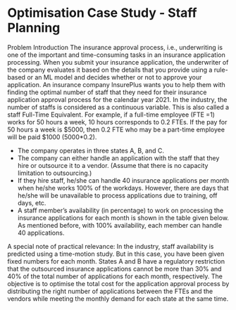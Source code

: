 # Optimisation Case Study - Staff Planning

Problem Introduction
The insurance approval process, i.e., underwriting is one of the important and time-consuming tasks in an insurance application processing. When you submit your insurance application, the underwriter of the company evaluates it based on the details that you provide using a rule-based or an ML model and decides whether or not to approve your application. 
An insurance company InsurePlus wants you to help them with finding the optimal number of staff that they need for their insurance application approval process for the calendar year 2021.  In the industry, the number of staffs is considered as a continuous variable. This is also called a staff Full-Time Equivalent. For example, if a full-time employee (FTE =1) works for 50 hours a week, 10 hours corresponds to 0.2 FTEs. If the pay for 50 hours a week is $5000, then 0.2 FTE who may be a part-time employee will be paid $1000 (5000*0.2). 
* The company operates in three states A, B, and C.
* The company can either handle an application with the staff that they hire or outsource it to a vendor. (Assume that there is no capacity limitation to outsourcing.) 
* If they hire staff, he/she can handle 40 insurance applications per month when he/she works 100% of the workdays. However, there are days that he/she will be unavailable to process applications due to training, off days, etc. 
* A staff member’s availability (in percentage) to work on processing the insurance applications for each month is shown in the table given below. As mentioned before, with 100% availability, each member can handle 40 applications.
             
A special note of practical relevance: In the industry, staff availability is predicted using a time-motion study. But in this case, you have been given fixed numbers for each month. 
States A and B have a regulatory restriction that the outsourced insurance applications cannot be more than 30% and 40% of the total number of applications for each month, respectively. 
The objective is to optimise the total cost for the application approval process by distributing the right number of applications between the FTEs and the vendors while meeting the monthly demand for each state at the same time.
